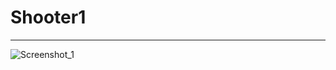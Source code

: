 # Shooter1
-----------------------------------------------------------------------------------------------
![Screenshot_1](https://user-images.githubusercontent.com/82707510/229273034-b5f2520f-ba55-4e2a-845b-e70ded24cef8.png)
